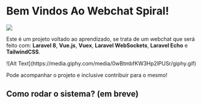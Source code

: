 # Bem Vindos Ao Webchat Spiral!

![](https://i.ibb.co/K5xkrGV/spiral-webchat2.png)

Este é um projeto voltado ao aprendizado, se trata de um webchat que será feito com: **Laravel 8**, **Vue.js**, **Vuex**, **Laravel WebSockets**, **Laravel Echo** e **TailwindCSS**.

<div style="text-align:center">![Alt Text](https://media.giphy.com/media/0wBtmbfKW3Hp2lPUSr/giphy.gif)</div>


Pode acompanhar o projeto e inclusive contribuir para o mesmo!

## Como rodar o sistema? (em breve)

